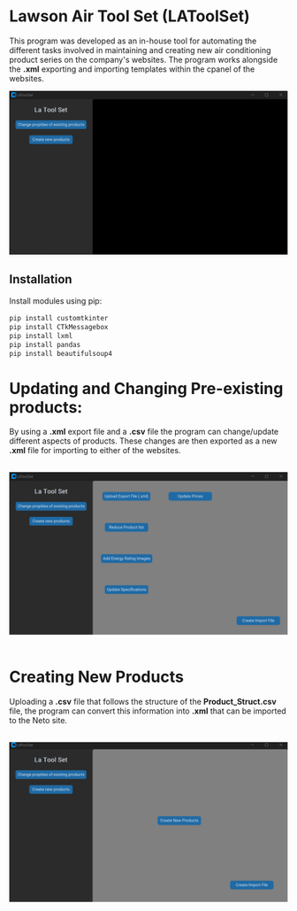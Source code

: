 # Lawson Air Tool Set (LAToolSet)

This program was developed as an in-house tool for automating the different tasks involved in maintaining and creating new air conditioning product series on the company's websites.
The program works alongside the **.xml** exporting and importing templates within the cpanel of the websites.

![Startup Screenshot](Images/Start.png)

###
## Installation
Install modules using pip:
```
pip install customtkinter
pip install CTkMessagebox
pip install lxml
pip install pandas
pip install beautifulsoup4
```
# Updating and Changing Pre-existing products:

By using a **.xml** export file and a **.csv** file the program can change/update different aspects of products. These changes are then exported as a new **.xml** file for importing to either of the websites.


&nbsp;
![Page1 Screenshot](Images/Updating_Products_page.png)
&nbsp;


# Creating New Products

Uploading a **.csv** file that follows the structure of the **Product_Struct.csv** file, the program can convert this information into **.xml** that can be imported to the Neto site.

&nbsp;
![Page2 Screenshot](Images/Product_Creation.png)
